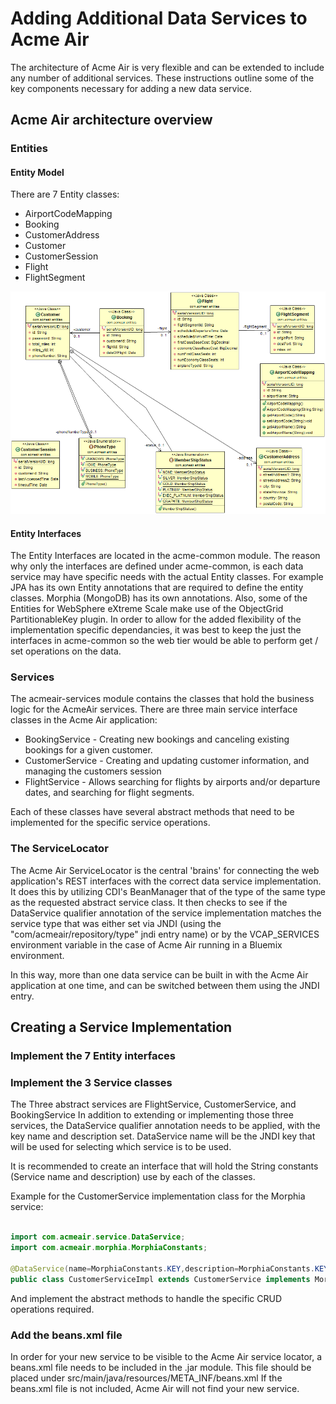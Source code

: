 # Adding Additional Data Services to Acme Air


The architecture of Acme Air is very flexible and can be extended to include any number of additional services. 
These instructions outline some of the key components necessary for adding a new data service. 


## Acme Air architecture overview

### Entities 

#### Entity Model 

There are 7 Entity classes:
* AirportCodeMapping
* Booking
* CustomerAddress
* Customer
* CustomerSession
* Flight
* FlightSegment

![Acme Air Entity Model Diagram](images/AcmeAir-Entity-Diagram.png)

#### Entity Interfaces

 The Entity Interfaces are located in the acme-common module.  The reason why only the interfaces are defined under acme-common, is each data service may have specific needs with the actual Entity classes.  For example JPA has its own Entity annotations that are required to define the entity classes.  Morphia (MongoDB)  has its own annotations.  Also, some of the Entities for WebSphere eXtreme Scale make use of the ObjectGrid PartitionableKey plugin.  In order to allow for the added flexibility of the implementation specific dependancies, it was best to keep the just the interfaces in acme-common so the web tier would be able to perform get / set operations on the data.  

### Services 
The acmeair-services module contains the classes that hold the business logic for the AcmeAir services.  There are three main service interface classes in the Acme Air application:
* BookingService - Creating new bookings and canceling existing bookings for a given customer.
* CustomerService - Creating and updating customer information, and managing the customers session 
* FlightService - Allows searching for flights by airports and/or departure dates, and searching for flight segments. 

Each of these classes have several abstract methods that need to be implemented for the specific service operations.


### The ServiceLocator 

The Acme Air ServiceLocator is the central 'brains' for connecting the web application's REST interfaces with the correct data service implementation.  
It does this by utilizing CDI's BeanManager that of the type of the same type as the requested abstract service class. It then checks to see if the DataService qualifier annotation of the service implementation matches the service type that was either set via JNDI (using the "com/acmeair/repository/type" jndi entry name) or by the VCAP_SERVICES environment variable in the case of Acme Air running in a Bluemix environment.  

In this way, more than one data service can be built in with the Acme Air application at one time, and can be switched between them using the JNDI entry. 


## Creating a Service Implementation 

### Implement the 7 Entity interfaces

### Implement the 3 Service classes 
The Three abstract services are FlightService, CustomerService, and BookingService
In addition to extending or implementing those three services, the DataService qualifier annotation needs to be applied, with the key name and description set.   DataService name will be the JNDI key that will be used for selecting which service is to be used. 

It is recommended to create an interface that will hold the String constants (Service name and description) use by each of the classes. 

Example for the CustomerService implementation class for the Morphia service:

```java 

import com.acmeair.service.DataService;
import com.acmeair.morphia.MorphiaConstants;

@DataService(name=MorphiaConstants.KEY,description=MorphiaConstants.KEY_DESCRIPTION)
public class CustomerServiceImpl extends CustomerService implements MorphiaConstants {	
```

And implement the abstract methods to handle the specific CRUD operations required. 

### Add the beans.xml file  

In order for your new service to be visible to the Acme Air service locator, a beans.xml file needs to be included in the .jar module. 
This file should be placed under src/main/java/resources/META_INF/beans.xml
If the beans.xml file is not included, Acme Air will not find your new service. 



